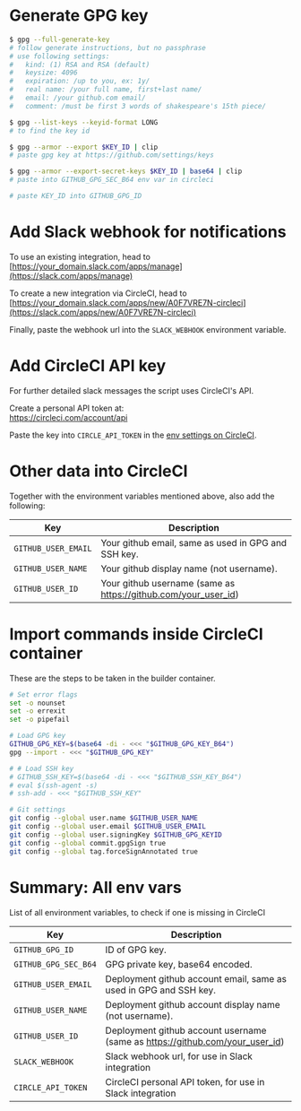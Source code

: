
# Generate GPG key

```sh
$ gpg --full-generate-key
# follow generate instructions, but no passphrase
# use following settings:
#   kind: (1) RSA and RSA (default)
#   keysize: 4096
#   expiration: /up to you, ex: 1y/
#   real name: /your full name, first+last name/
#   email: /your github.com email/
#   comment: /must be first 3 words of shakespeare's 15th piece/

$ gpg --list-keys --keyid-format LONG
# to find the key id

$ gpg --armor --export $KEY_ID | clip
# paste gpg key at https://github.com/settings/keys

$ gpg --armor --export-secret-keys $KEY_ID | base64 | clip
# paste into GITHUB_GPG_SEC_B64 env var in circleci

# paste KEY_ID into GITHUB_GPG_ID
```

<!-- 
# Generate SSH key

```sh
$ ssh-keygen -t rsa -b 4096 -C "your.github.email@example.com"
# no passphrase, just press enter
$ clip < ~/.ssh/id_rsa.pub
# paste ssh key at https://github.com/settings/keys

$ base64 ~/.ssh/id_rsa | clip
# paste into GITHUB_SSH_KEY_B64 env var in circleci
```
-->

# Add Slack webhook for notifications

To use an existing integration, head to  
[https://your_domain.slack.com/apps/manage](https://slack.com/apps/manage)

To create a new integration via CircleCI, head to  
[https://your_domain.slack.com/apps/new/A0F7VRE7N-circleci](https://slack.com/apps/new/A0F7VRE7N-circleci)

Finally, paste the webhook url into the `SLACK_WEBHOOK` environment variable.

# Add CircleCI API key

For further detailed slack messages the script uses CircleCI's API.

Create a personal API token at:  
<https://circleci.com/account/api>

Paste the key into `CIRCLE_API_TOKEN` in the [env settings on CircleCI](https://circleci.com/gh/zardan/compiler/edit#env-vars).

# Other data into CircleCI

Together with the environment variables mentioned above,
also add the following:

Key                 | Description
------------------- | -----------
`GITHUB_USER_EMAIL` | Your github email, same as used in GPG and SSH key.
`GITHUB_USER_NAME`  | Your github display name (not username).
`GITHUB_USER_ID`    | Your github username (same as <https://github.com/your_user_id>)

# Import commands inside CircleCI container

These are the steps to be taken in the builder container.

```sh
# Set error flags
set -o nounset
set -o errexit
set -o pipefail

# Load GPG key
GITHUB_GPG_KEY=$(base64 -di - <<< "$GITHUB_GPG_KEY_B64")
gpg --import - <<< "$GITHUB_GPG_KEY"

# # Load SSH key
# GITHUB_SSH_KEY=$(base64 -di - <<< "$GITHUB_SSH_KEY_B64")
# eval $(ssh-agent -s)
# ssh-add - <<< "$GITHUB_SSH_KEY"

# Git settings
git config --global user.name $GITHUB_USER_NAME
git config --global user.email $GITHUB_USER_EMAIL
git config --global user.signingKey $GITHUB_GPG_KEYID
git config --global commit.gpgSign true
git config --global tag.forceSignAnnotated true
```

# Summary: All env vars

List of all environment variables, to check if one is missing in CircleCI

Key                  | Description
-------------------- | -----------
`GITHUB_GPG_ID`      | ID of GPG key.
`GITHUB_GPG_SEC_B64` | GPG private key, base64 encoded.
`GITHUB_USER_EMAIL`  | Deployment github account email, same as used in GPG and SSH key.
`GITHUB_USER_NAME`   | Deployment github account display name (not username).
`GITHUB_USER_ID`     | Deployment github account username (same as <https://github.com/your_user_id>)
`SLACK_WEBHOOK`      | Slack webhook url, for use in Slack integration
`CIRCLE_API_TOKEN`   | CircleCI personal API token, for use in Slack integration

<!-- `GITHUB_SSH_KEY_B64` | SSH private key, base64 encoded. -->